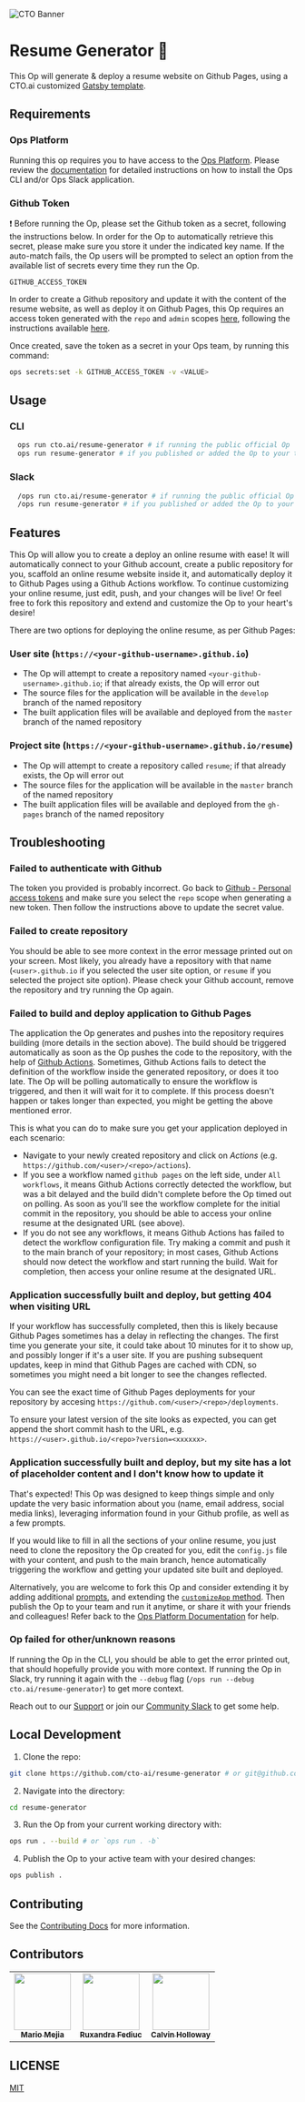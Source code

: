 ![CTO Banner](https://cto.ai/static/oss-banner.png)

# Resume Generator 🚀

This Op will generate & deploy a resume website on Github Pages, using a CTO.ai customized [Gatsby template](https://github.com/cto-ai/gatsby-resume-template).

## Requirements

### Ops Platform

Running this op requires you to have access to the [Ops Platform](https://cto.ai/platform). Please review the [documentation](https://cto.ai/docs/overview) for detailed instructions on how to install the Ops CLI and/or Ops Slack application.

### Github Token

❗️ Before running the Op, please set the Github token as a secret, following the instructions below. In order for the Op to automatically retrieve this secret, please make sure you store it under the indicated key name. If the auto-match fails, the Op users will be prompted to select an option from the available list of secrets every time they run the Op.

`GITHUB_ACCESS_TOKEN`

In order to create a Github repository and update it with the content of the resume website, as well as deploy it on Github Pages, this Op requires an access token generated with the `repo` and `admin` scopes [here](https://github.com/settings/tokens/new), following the instructions available [here](https://help.github.com/en/articles/creating-a-personal-access-token-for-the-command-line).

Once created, save the token as a secret in your Ops team, by running this command:

```sh
ops secrets:set -k GITHUB_ACCESS_TOKEN -v <VALUE>
```

## Usage

### CLI

```sh
  ops run cto.ai/resume-generator # if running the public official Op
  ops run resume-generator # if you published or added the Op to your team
```

### Slack

```sh
  /ops run cto.ai/resume-generator # if running the public official Op
  /ops run resume-generator # if you published or added the Op to your team
```

## Features

This Op will allow you to create a deploy an online resume with ease! It will automatically connect to your Github account, create a public repository for you, scaffold an online resume website inside it, and automatically deploy it to Github Pages using a Github Actions workflow. To continue customizing your online resume, just edit, push, and your changes will be live! Or feel free to fork this repository and extend and customize the Op to your heart's desire!

There are two options for deploying the online resume, as per Github Pages:

### User site (`https://<your-github-username>.github.io`)

- The Op will attempt to create a repository named `<your-github-username>.github.io`; if that already exists, the Op will error out
- The source files for the application will be available in the `develop` branch of the named repository
- The built application files will be available and deployed from the `master` branch of the named repository

### Project site (`https://<your-github-username>.github.io/resume`)

- The Op will attempt to create a repository called `resume`; if that already exists, the Op will error out
- The source files for the application will be available in the `master` branch of the named repository
- The built application files will be available and deployed from the `gh-pages` branch of the named repository

## Troubleshooting

### Failed to authenticate with Github

The token you provided is probably incorrect. Go back to [Github - Personal access tokens](https://github.com/settings/tokens) and make sure you select the `repo` scope when generating a new token. Then follow the instructions above to update the secret value.

### Failed to create repository

You should be able to see more context in the error message printed out on your screen. Most likely, you already have a repository with that name (`<user>.github.io` if you selected the user site option, or `resume` if you selected the project site option). Please check your Github account, remove the repository and try running the Op again.

### Failed to build and deploy application to Github Pages

The application the Op generates and pushes into the repository requires building (more details in the section above). The build should be triggered automatically as soon as the Op pushes the code to the repository, with the help of [Github Actions](https://github.com/features/actions). Sometimes, Github Actions fails to detect the definition of the workflow inside the generated repository, or does it too late. The Op will be polling automatically to ensure the workflow is triggered, and then it will wait for it to complete. If this process doesn't happen or takes longer than expected, you might be getting the above mentioned error.

This is what you can do to make sure you get your application deployed in each scenario:
- Navigate to your newly created repository and click on *Actions* (e.g. `https://github.com/<user>/<repo>/actions`).
- If you see a workflow named `github pages` on the left side, under `All workflows`, it means Github Actions correctly detected the workflow, but was a bit delayed and the build didn't complete before the Op timed out on polling. As soon as you'll see the workflow complete for the initial commit in the repository, you should be able to access your online resume at the designated URL (see above).
- If you do not see any workflows, it means Github Actions has failed to detect the workflow configuration file. Try making a commit and push it to the main branch of your repository; in most cases, Github Actions should now detect the workflow and start running the build. Wait for completion, then access your online resume at the designated URL.

### Application successfully built and deploy, but getting 404 when visiting URL

If your workflow has successfully completed, then this is likely because Github Pages sometimes has a delay in reflecting the changes. The first time you generate your site, it could take about 10 minutes for it to show up, and possibly longer if it's a user site. If you are pushing subsequent updates, keep in mind that Github Pages are cached with CDN, so sometimes you might need a bit longer to see the changes reflected.

You can see the exact time of Github Pages deployments for your repository by accesing `https://github.com/<user>/<repo>/deployments`.

To ensure your latest version of the site looks as expected, you can get append the short commit hash to the URL, e.g. `https://<user>.github.io/<repo>?version=<xxxxxx>`.

### Application successfully built and deploy, but my site has a lot of placeholder content and I don't know how to update it

That's expected! This Op was designed to keep things simple and only update the very basic information about you (name, email address, social media links), leveraging information found in your Github profile, as well as a few prompts.

If you would like to fill in all the sections of your online resume, you just need to clone the repository the Op created for you, edit the `config.js` file with your content, and push to the main branch, hence automatically triggering the workflow and getting your updated site built and deployed.

Alternatively, you are welcome to fork this Op and consider extending it by adding additional [prompts](./src/prompts/index.ts), and extending the [`customizeApp` method](./src/utils/helpers.ts#L34). Then publish the Op to your team and run it anytime, or share it with your friends and colleagues! Refer back to the [Ops Platform Documentation](https://cto.ai/docs/overview) for help.

### Op failed for other/unknown reasons

If running the Op in the CLI, you should be able to get the error printed out, that should hopefully provide you with more context. If running the Op in Slack, try running it again with the `--debug` flag (`/ops run --debug cto.ai/resume-generator`) to get more context.

Reach out to our [Support](mailto:support@cto.ai) or join our [Community Slack](https://w.cto.ai/community) to get some help.

## Local Development

1. Clone the repo:

```sh
git clone https://github.com/cto-ai/resume-generator # or git@github.com:cto-ai/resume-generator.git
```

2. Navigate into the directory:

```sh
cd resume-generator
```

3. Run the Op from your current working directory with:

```sh
ops run . --build # or `ops run . -b`
```

4. Publish the Op to your active team with your desired changes:

```sh
ops publish .
```

## Contributing

See the [Contributing Docs](CONTRIBUTING.md) for more information.

## Contributors

<table>
  <tr>
    <td align="center"><a href="https://github.com/jmariomejiap"><img src="https://avatars3.githubusercontent.com/u/22829270?s=400&u=8b174cca1b78aaeea49f8db44fe7050d9d7e4227&v=4" width="100px;" alt=""/><br /><sub><b>Mario Mejia</b></sub></a><br/></td>
    <td align="center"><a href="https://github.com/ruxandrafed"><img src="https://avatars2.githubusercontent.com/u/11021586?s=100" width="100px;" alt=""/><br /><sub><b>Ruxandra Fediuc</b></sub></a><br/></td>
    <td align="center"><a href="https://github.com/CalHoll"><img src="https://avatars3.githubusercontent.com/u/21090765?s=400&v=4" width="100px;" alt=""/><br /><sub><b>Calvin Holloway</b></sub></a><br/></td>
  </tr>
</table>

## LICENSE

[MIT](LICENSE.txt)
